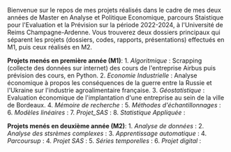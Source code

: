 Bienvenue sur le repos de mes projets réalisés dans le cadre de mes deux années de Master en Analyse et Politique Economique, parcours Staistique pour l'Evaluation et la Prévision sur la période 2022-2024, à l'Université de Reims Champagne-Ardenne. Vous trouverez deux dossiers principaux qui séparent les projets (dossiers, codes, rapports, présentations) effectués en M1, puis ceux réalisés en M2.

**Projets menés en première année (M1)**:
    1. *Algoritmique* : Scrapping (collecte des données sur internet) des cours de l'entreprise Airbus puis prévision des cours, en Python.
    2. *Economie Industrielle* : Analyse économique à propos les conséquences de la guerre entre la Russie et l'Ukraine sur l'industrie agroalimentaire française.
    3. *Géostatistique* : Evaluation économique de l'implantation d'une entreprise au sein de la ville de Bordeaux.
    4. *Mémoire de recherche* :
    5. *Méthodes d'échantillonnages* :
    6. *Modèles linéaires* :
    7. *Projet_SAS* :
    8. *Statistique Appliquée* :

**Projets menés en deuxième année (M2)**:
    1. *Analyse de données* :
    2. *Analyse des stsrèmes complexes* :
    3. *Apprentissage automatique* :
    4. *Parcoursup* :
    4. *Projet SAS* :
    5. *Séries temporelles* :
    6. *Projet digital* : 

